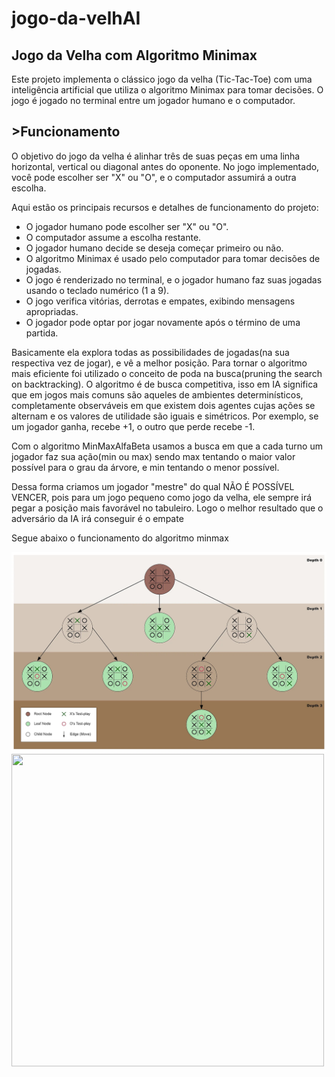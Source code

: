 # jogo-da-velhAI
<h2>Jogo da Velha com Algoritmo Minimax</h2>

<p>Este projeto implementa o clássico jogo da velha (Tic-Tac-Toe) com uma inteligência artificial que utiliza o algoritmo Minimax para tomar decisões. O jogo é jogado no terminal entre um jogador humano e o computador.</p>

<h2>>Funcionamento</h2>
<p>O objetivo do jogo da velha é alinhar três de suas peças em uma linha horizontal, vertical ou diagonal antes do oponente. No jogo implementado, você pode escolher ser "X" ou "O", e o computador assumirá a outra escolha.

Aqui estão os principais recursos e detalhes de funcionamento do projeto:</p>
<ul>
  <li>O jogador humano pode escolher ser "X" ou "O".</li>
  <li>O computador assume a escolha restante.</li>
  <li>O jogador humano decide se deseja começar primeiro ou não.</li>
  <li>O algoritmo Minimax é usado pelo computador para tomar decisões de jogadas.</li>
  <li>O jogo é renderizado no terminal, e o jogador humano faz suas jogadas usando o teclado numérico (1 a 9).</li>
  <li>O jogo verifica vitórias, derrotas e empates, exibindo mensagens apropriadas.</li>
  <li>O jogador pode optar por jogar novamente após o término de uma partida.</li>
</ul>

<p>Basicamente ela explora todas as possibilidades de jogadas(na sua respectiva vez de jogar), e vê a melhor posição. 
Para tornar o algoritmo mais eficiente foi utilizado o conceito de poda na busca(pruning the search on backtracking).
O algoritmo é de busca competitiva, isso em IA significa que em jogos mais comuns são aqueles de ambientes determinísticos, 
completamente observáveis em que existem dois agentes cujas ações se alternam e os valores de utilidade são iguais e simétricos.
Por exemplo, se um jogador ganha, recebe +1, o outro que perde recebe -1. </p>
<p> Com o algoritmo MinMaxAlfaBeta usamos a busca em que a cada turno um jogador faz sua ação(min ou max) sendo max tentando o maior valor possível para o grau da árvore,
e min tentando o menor possível.</p>
<p> Dessa forma criamos um jogador "mestre" do qual NÃO É POSSÍVEL VENCER, pois para um jogo pequeno como jogo da velha, ele sempre irá pegar a posição mais favorável no tabuleiro. Logo o melhor resultado que o adversário da IA irá conseguir é o empate</p>
<p> Segue abaixo o funcionamento do algoritmo minmax</p>
<img src="minimax.png"/>
<br>
  <img src="https://c.tenor.com/GX5odnI5fgkAAAAC/idea-genius.gif" width="500" height="500">
